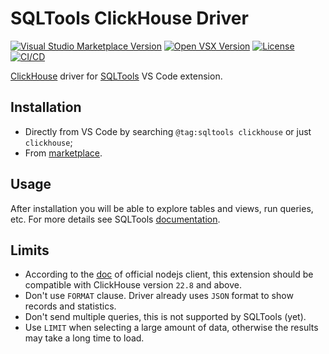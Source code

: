 # SQLTools ClickHouse Driver

[![Visual Studio Marketplace Version](https://img.shields.io/visual-studio-marketplace/v/ultram4rine.sqltools-clickhouse-driver?style=flat-square)](https://marketplace.visualstudio.com/items/ultram4rine.sqltools-clickhouse-driver)
[![Open VSX Version](https://img.shields.io/open-vsx/v/ultram4rine/sqltools-clickhouse-driver?style=flat-square)](https://open-vsx.org/extension/ultram4rine/sqltools-clickhouse-driver)
[![License](https://img.shields.io/github/license/ultram4rine/sqltools-clickhouse-driver?style=flat-square)](https://github.com/ultram4rine/sqltools-clickhouse-driver/blob/master/LICENSE)
[![CI/CD](https://img.shields.io/github/actions/workflow/status/ultram4rine/sqltools-clickhouse-driver/cicd.yaml?label=CI%2FCD&logo=github&style=flat-square)](https://github.com/ultram4rine/sqltools-clickhouse-driver/actions/workflows/cicd.yaml)

[ClickHouse](https://clickhouse.com/) driver for
[SQLTools](https://vscode-sqltools.mteixeira.dev/) VS Code extension.

## Installation

- Directly from VS Code by searching `@tag:sqltools clickhouse` or just `clickhouse`;
- From [marketplace](https://marketplace.visualstudio.com/items/ultram4rine.sqltools-clickhouse-driver).

## Usage

After installation you will be able to explore tables and views, run queries, etc.
For more details see SQLTools [documentation](https://vscode-sqltools.mteixeira.dev/features/bookmarks).

## Limits

- According to the [doc](https://clickhouse.com/docs/en/integrations/language-clients/nodejs#compatibility-with-clickhouse)
  of official nodejs client, this extension should be compatible with ClickHouse
  version `22.8` and above.
- Don't use `FORMAT` clause. Driver already uses `JSON` format to show records
  and statistics.
- Don't send multiple queries, this is not supported
  by SQLTools (yet).
- Use `LIMIT` when selecting a large amount of data, otherwise the results may
  take a long time to load.
